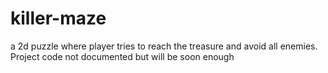 # killer-maze
a 2d puzzle where player tries to reach the treasure and avoid all enemies.
Project code not documented but will be soon enough
